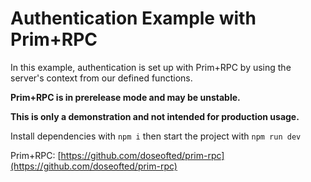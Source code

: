# Authentication Example with Prim+RPC

In this example, authentication is set up with Prim+RPC by using the server's context from our defined functions.

**Prim+RPC is in prerelease mode and may be unstable.**

**This is only a demonstration and not intended for production usage.**

Install dependencies with `npm i` then start the project with `npm run dev`

Prim+RPC: [https://github.com/doseofted/prim-rpc](https://github.com/doseofted/prim-rpc)
